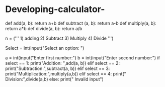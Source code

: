 # Developing-calculator-
def add(a, b):
     return a+b
def subtract (a, b):
     return a-b
def multiply(a, b):
     return a*b
def divide(a, b):
     return a/b

n = (''' 1) adding
2) Subtract
3) Multiply
4) Divide ''')

Select = int(input("Select an option: ")

a = int(input("Enter first number:")
b = int(input("Enter second number:")
if select == 1:
   print("Addition: ",add(a, b))
elif select == 2:
   print("Subtraction:",subtract(a, b))
elif select == 3:
   print("Multiplication:",multiply(a,b))
elif select == 4:
   print(" Division:",divide(a,b)
else:
   print(" Invalid input")
